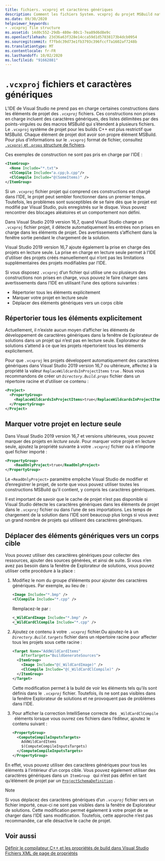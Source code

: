 ```yaml
---
title: fichiers. vcxproj et caractères génériques
description: Comment les fichiers System. vcxproj du projet MSBuild natif C++ gèrent les caractères génériques.
ms.date: 09/30/2020
helpviewer_keywords:
- .vcxproj file structure
ms.assetid: 14d0c552-29db-480e-80c1-7ea89d6d8e9c
ms.openlocfilehash: 23d36a63f328e14cca59d1d57838173b4dcb0954
ms.sourcegitcommit: f7fbdc39d73e1fb3793c396fccf7a1602af7248b
ms.translationtype: MT
ms.contentlocale: fr-FR
ms.lasthandoff: 10/02/2020
ms.locfileid: "91662881"
---
```

# <a name="vcxproj-files-and-wildcards"></a>`.vcxproj` fichiers et caractères génériques

L’IDE de Visual Studio ne prend pas en charge certaines constructions dans les éléments de projet des *`.vcxproj`* fichiers. Ces constructions non prises en charge incluent des caractères génériques, des listes délimitées par des points-virgules ou des macros MSBuild qui s’étendent à plusieurs fichiers. Le `.vcxproj` système de projet pour les builds C++ est plus restrictif que MSBuild. Chaque élément de projet doit avoir son propre élément MSBuild. Pour plus d’informations sur le `.vcxproj` format de fichier, consultez [ `.vcxproj` et `.props` structure de fichiers](vcxproj-file-structure.md).

Ces exemples de construction ne sont pas pris en charge par l’IDE :

```xml
<ItemGroup>
  <None Include="*.txt">
  <ClCompile Include="a.cpp;b.cpp"/>
  <ClCompile Include="@(SomeItems)" />
</ItemGroup>
```

Si un `.vcxproj` fichier projet qui comprend ces constructions est chargé dans l’IDE, le projet peut sembler fonctionner dans un premier temps. Toutefois, les problèmes sont susceptibles de se faire dès que le projet est modifié par Visual Studio, puis enregistrés sur le disque. Vous pouvez rencontrer des blocages aléatoires et un comportement non défini.

Dans Visual Studio 2019 version 16,7, quand Visual Studio charge un `.vcxproj` fichier projet, il détecte automatiquement les entrées non prises en charge dans les éléments de projet. Des avertissements s’affichent dans la fenêtre sortie pendant le chargement de la solution.

Visual Studio 2019 version 16,7 ajoute également la prise en charge des projets en lecture seule. La prise en charge en lecture seule permet à l’IDE d’utiliser des projets créés manuellement qui n’ont pas les limitations supplémentaires des projets modifiables par l’IDE.

Si vous disposez `.vcxproj` d’un fichier qui utilise une ou plusieurs des constructions non prises en charge, vous pouvez le faire charger sans avertissements dans l’IDE en utilisant l’une des options suivantes :

- Répertorier tous les éléments explicitement
- Marquer votre projet en lecture seule
- Déplacer des éléments génériques vers un corps cible

## <a name="list-all-items-explicitly"></a>Répertorier tous les éléments explicitement

Actuellement, il n’existe aucun moyen d’afficher les éléments de développement de caractères génériques dans la fenêtre de Explorateur de solutions dans un projet qui n’est pas en lecture seule. Explorateur de solutions s’attend à ce que les projets répertorient tous les éléments explicitement.

Pour que `.vcxproj` les projets développent automatiquement des caractères génériques dans Visual Studio 2019 version 16,7 ou ultérieure, affectez à la propriété la valeur `ReplaceWildcardsInProjectItems` `true` . Nous vous recommandons de créer un *`Directory.Build.props`* fichier dans un répertoire racine et d’utiliser ce contenu :

```xml
<Project>
  <PropertyGroup>
    <ReplaceWildcardsInProjectItems>true</ReplaceWildcardsInProjectItems>
  </PropertyGroup>
</Project>
```

## <a name="mark-your-project-as-read-only"></a>Marquer votre projet en lecture seule

Dans Visual Studio 2019 version 16,7 et versions ultérieures, vous pouvez marquer des projets en *lecture seule*. Pour marquer votre projet en lecture seule, ajoutez la propriété suivante à votre *`.vcxproj`* fichier ou à n’importe quel fichier importé :

```xml
<PropertyGroup>
    <ReadOnlyProject>true</ReadOnlyProject>
</PropertyGroup>
```

Le `<ReadOnlyProject>` paramètre empêche Visual Studio de modifier et d’enregistrer le projet, de sorte que vous pouvez utiliser toutes les constructions MSBuild qu’il contient, y compris les caractères génériques.

Il est important de savoir que le cache de projet n’est pas disponible si Visual Studio détecte les caractères génériques dans les éléments de projet dans le *`.vcxproj`* fichier ou dans l’une de ses importations. Les temps de chargement de la solution dans l’IDE sont beaucoup plus longs si vous avez un grand nombre de projets qui utilisent des caractères génériques.

## <a name="move-wildcard-items-to-a-target-body"></a>Déplacer des éléments génériques vers un corps cible

Vous pouvez utiliser des caractères génériques pour collecter des ressources, ajouter des sources générées, et ainsi de suite. Si vous n’en avez pas besoin dans la fenêtre de Explorateur de solutions, vous pouvez utiliser cette procédure à la place :

1. Modifiez le nom du groupe d’éléments pour ajouter des caractères génériques. Par exemple, au lieu de :

   ```xml
   <Image Include="*.bmp" />
   <ClCompile Include="*.cpp" />
   ```

   Remplacez-le par :

   ```xml
   <_WildCardImage Include="*.bmp" />
   <_WildCardClCompile Include="*.cpp" />
   ```

1. Ajoutez ce contenu à votre  *`.vcxproj`* fichier.Ou ajoutez-le à un *`Directory.Build.targets`* fichier dans un répertoire racine pour affecter tous les projets sous cette racine :

   ```xml
   <Target Name="AddWildCardItems"
       AfterTargets="BuildGenerateSources">
     <ItemGroup>
       <Image Include="@(_WildCardImage)" />
       <ClCompile Include="@(_WildCardClCompile)" />
     </ItemGroup>
   </Target>
   ```

   Cette modification permet à la build de voir les éléments tels qu’ils sont définis dans le  *`.vcxproj`* fichier. Toutefois, ils ne sont pas visibles dans la fenêtre Explorateur de solutions et ne provoquent pas de problèmes dans l’IDE.

1. Pour afficher la correction IntelliSense correcte des  `_WildCardClCompile`   éléments lorsque vous ouvrez ces fichiers dans l’éditeur, ajoutez le contenu suivant :

   ```xml
   <PropertyGroup>
     <ComputeCompileInputsTargets>
       AddWildCardItems
       $(ComputeCompileInputsTargets)
     </ComputeCompileInputsTargets>
   </PropertyGroup>
   ```

En effet, vous pouvez utiliser des caractères génériques pour tous les éléments à l’intérieur d’un corps cible. Vous pouvez également utiliser des caractères génériques dans un  `ItemGroup`   qui n’est pas défini en tant qu’élément de projet par un [`ProjectSchemaDefinition`](https://devblogs.microsoft.com/cppblog/vc-MSBuild-extensibility-example/) .

> [!NOTE]
> Si vous déplacez des caractères génériques d’un *`.vcxproj`* fichier vers un fichier importé, ceux-ci ne sont pas visibles dans la fenêtre de Explorateur de solutions. Cette modification permet également à votre projet de se charger dans l’IDE sans modification. Toutefois, cette approche n’est pas recommandée, car elle désactive le cache de projet.

## <a name="see-also"></a>Voir aussi

[Définir le compilateur C++ et les propriétés de build dans Visual Studio](../working-with-project-properties.md)<br/>
[Fichiers XML de page de propriétés](property-page-xml-files.md)
